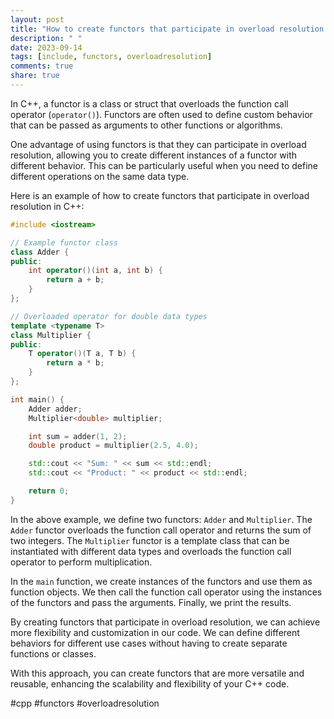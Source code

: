 ```yaml
---
layout: post
title: "How to create functors that participate in overload resolution in C++"
description: " "
date: 2023-09-14
tags: [include, functors, overloadresolution]
comments: true
share: true
---
```


In C++, a functor is a class or struct that overloads the function call operator (`operator()`). Functors are often used to define custom behavior that can be passed as arguments to other functions or algorithms.

One advantage of using functors is that they can participate in overload resolution, allowing you to create different instances of a functor with different behavior. This can be particularly useful when you need to define different operations on the same data type.

Here is an example of how to create functors that participate in overload resolution in C++:

```cpp
#include <iostream>

// Example functor class
class Adder {
public:
    int operator()(int a, int b) {
        return a + b;
    }
};

// Overloaded operator for double data types
template <typename T>
class Multiplier {
public:
    T operator()(T a, T b) {
        return a * b;
    }
};

int main() {
    Adder adder;
    Multiplier<double> multiplier;

    int sum = adder(1, 2);
    double product = multiplier(2.5, 4.0);

    std::cout << "Sum: " << sum << std::endl;
    std::cout << "Product: " << product << std::endl;

    return 0;
}
```

In the above example, we define two functors: `Adder` and `Multiplier`. The `Adder` functor overloads the function call operator and returns the sum of two integers. The `Multiplier` functor is a template class that can be instantiated with different data types and overloads the function call operator to perform multiplication.

In the `main` function, we create instances of the functors and use them as function objects. We then call the function call operator using the instances of the functors and pass the arguments. Finally, we print the results.

By creating functors that participate in overload resolution, we can achieve more flexibility and customization in our code. We can define different behaviors for different use cases without having to create separate functions or classes.

With this approach, you can create functors that are more versatile and reusable, enhancing the scalability and flexibility of your C++ code.

#cpp #functors #overloadresolution